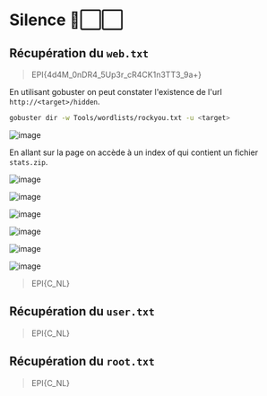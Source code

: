 # Silence 🔳⬜️⬜️

## Récupération du `web.txt`

> EPI{4d4M_0nDR4_5Up3r_cR4CK1n3TT3_9a+}

En utilisant gobuster on peut constater l'existence de l'url `http://<target>/hidden`.

```bash
gobuster dir -w Tools/wordlists/rockyou.txt -u <target>
```

![image](https://github.com/EpitechMscProPromo2026/T-SEC-600-STG_11/assets/91117127/451191ef-9d37-4b57-aa4a-929a2f2da620)

En allant sur la page on accède à un index of qui contient un fichier `stats.zip`.

![image](https://github.com/EpitechMscProPromo2026/T-SEC-600-STG_11/assets/91117127/b6138698-7120-43f1-9756-4c81d953b0cf)

![image](https://github.com/EpitechMscProPromo2026/T-SEC-600-STG_11/assets/91117127/4a9d2515-b58a-4f34-a6c7-23732aba4f93)

![image](https://github.com/EpitechMscProPromo2026/T-SEC-600-STG_11/assets/91117127/eeba1519-fa76-46f5-9af9-c93e66d4a109)

![image](https://github.com/EpitechMscProPromo2026/T-SEC-600-STG_11/assets/91117127/a63b8b9b-4870-4aa9-9f60-b69715139e5c)

![image](https://github.com/EpitechMscProPromo2026/T-SEC-600-STG_11/assets/91117127/55d2649d-1f26-48c4-a60f-db7bb22b19c4)

![image](https://github.com/EpitechMscProPromo2026/T-SEC-600-STG_11/assets/91117127/9bf550e8-1d0c-4755-ad0b-47712b906c5c)


> EPI{C_NL}

## Récupération du `user.txt`

> EPI{C_NL}

## Récupération du `root.txt`

> EPI{C_NL}
